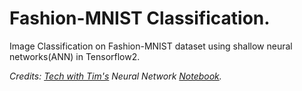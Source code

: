 # Fashion-MNIST Classification.
Image Classification on Fashion-MNIST dataset using shallow neural networks(ANN) in Tensorflow2.


*Credits: [Tech with Tim's](https://www.youtube.com/channel/UC4JX40jDee_tINbkjycV4Sg) Neural Network [Notebook](https://colab.research.google.com/drive/1m2cg3D1x3j5vrFc-Cu0gMvc48gWyCOuG#scrollTo=-HJV4JF789aC).*
